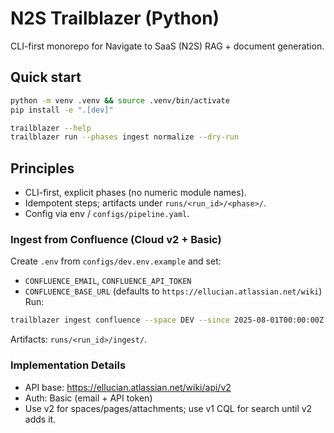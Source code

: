 # N2S Trailblazer (Python)

CLI-first monorepo for Navigate to SaaS (N2S) RAG + document generation.

## Quick start
```bash
python -m venv .venv && source .venv/bin/activate
pip install -e ".[dev]"

trailblazer --help
trailblazer run --phases ingest normalize --dry-run
```

## Principles
- CLI-first, explicit phases (no numeric module names).
- Idempotent steps; artifacts under `runs/<run_id>/<phase>/`.
- Config via env / `configs/pipeline.yaml`.

### Ingest from Confluence (Cloud v2 + Basic)

Create `.env` from `configs/dev.env.example` and set:
- `CONFLUENCE_EMAIL`, `CONFLUENCE_API_TOKEN`
- `CONFLUENCE_BASE_URL` (defaults to `https://ellucian.atlassian.net/wiki`)
Run:
```bash
trailblazer ingest confluence --space DEV --since 2025-08-01T00:00:00Z --max-pages 10
```

Artifacts: `runs/<run_id>/ingest/`.

### Implementation Details
- API base: https://ellucian.atlassian.net/wiki/api/v2
- Auth: Basic (email + API token)
- Use v2 for spaces/pages/attachments; use v1 CQL for search until v2 adds it.

